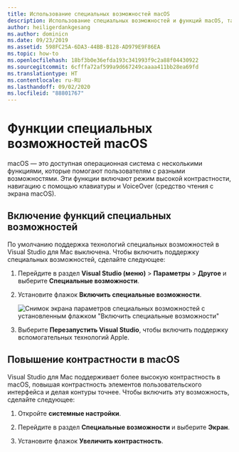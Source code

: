 ```yaml
---
title: Использование специальных возможностей macOS
description: Использование специальных возможностей и функций macOS, таких как высокая контрастность, навигация с помощью клавиатуры и VoiceOver
author: heiligerdankgesang
ms.author: dominicn
ms.date: 09/23/2019
ms.assetid: 598FC25A-6DA3-44BB-B128-AD979E9F86EA
ms.topic: how-to
ms.openlocfilehash: 18bf3b0e36efda193c341993f9c2a88f04430922
ms.sourcegitcommit: 6cfffa72af599a9d667249caaaa411bb28ea69fd
ms.translationtype: HT
ms.contentlocale: ru-RU
ms.lasthandoff: 09/02/2020
ms.locfileid: "88801767"
---
```

# <a name="accessibility-features-of-macos"></a>Функции специальных возможностей macOS

macOS — это доступная операционная система с несколькими функциями, которые помогают пользователям с разными возможностями. Эти функции включают режим высокой контрастности, навигацию с помощью клавиатуры и VoiceOver (средство чтения с экрана macOS).

## <a name="enable-accessibility-features"></a>Включение функций специальных возможностей

По умолчанию поддержка технологий специальных возможностей в Visual Studio для Mac выключена. Чтобы включить поддержку специальных возможностей, сделайте следующее:

1. Перейдите в раздел **Visual Studio (меню)**  > **Параметры** > **Другое** и выберите **Специальные возможности**.

1. Установите флажок **Включить специальные возможности**.

   ![Снимок экрана параметров специальных возможностей с установленным флажком "Включить специальные возможности"](media/accessibility-preferences.png)

1. Выберите **Перезапустить Visual Studio**, чтобы включить поддержку вспомогательных технологий Apple.

## <a name="increase-the-contrast-in-macos"></a>Повышение контрастности в macOS

Visual Studio для Mac поддерживает более высокую контрастность в macOS, повышая контрастность элементов пользовательского интерфейса и делая контуры точнее. Чтобы включить эту возможность, сделайте следующее:

1. Откройте **системные настройки**.

1. Перейдите в раздел **Специальные возможности** и выберите **Экран**.

1. Установите флажок **Увеличить контрастность**.